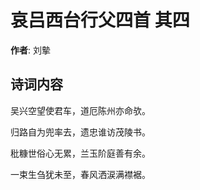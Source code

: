 # 哀吕西台行父四首  其四

**作者**: 刘摰

## 诗词内容

吴兴空望使君车，道厄陈州亦命欤。

归路自为兜率去，遗忠谁访茂陵书。

秕糠世俗心无累，兰玉阶庭善有余。

一束生刍犹未至，春风洒涙满襟裾。


